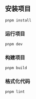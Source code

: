 
## 安装项目

```sh
pnpm install
```

### 运行项目

```sh
pnpm dev
```

### 构建项目

```sh
pnpm build
```

### 格式化代码

```sh
pnpm lint
```
